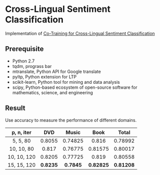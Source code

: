 # Cross-Lingual Sentiment Classification
Implementation of [Co-Training for Cross-Lingual Sentiment Classification](http://dl.acm.org/citation.cfm?id=1687913)

## Prerequisite
* Python 2.7
* tqdm, prograss bar
* mtranslate, Python API for Google translate
* pyltp, Python extension for LTP
* scikit-learn, Python tool for mining and data analysis
* scipy, Python-based ecosystem of open-source software for mathematics, science, and engineering

## Result
Use accuracy to measure the performance of different domains.


|p, n, iter| DVD | Music |Book | Total |
| :--: | :--: | :--: | :--: | :--: |
|5, 5, 80|0.8055|0.74825|0.816|0.78992|
|10, 10, 80|0.817|0.76775|0.81575|0.80017|
|10, 10, 120|0.8205|0.77725|0.819|0.80558|
|15, 15, 120|**0.8235**|**0.7845**|**0.82825**|**0.81208**|
